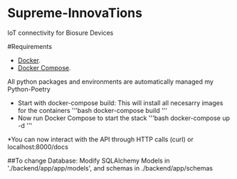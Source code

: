 # Supreme-InnovaTions
IoT connectivity for Biosure Devices

#Requirements
* [Docker](https://www.docker.com/).
* [Docker Compose](https://docs.docker.com/compose/install/).

All python packages and environments are automatically managed my Python-Poetry

* Start with docker-compose build:
This will install all necesarry images for the containers
'''bash
docker-compose build
'''
* Now run Docker Compose to start the stack
'''bash
docker-compose up -d
'''

*You can now interact with the API through HTTP calls (curl) or localhost:8000/docs

##To change Database:
Modify SQLAlchemy Models in './backend/app/app/models', and schemas in ./backend/app/schemas
